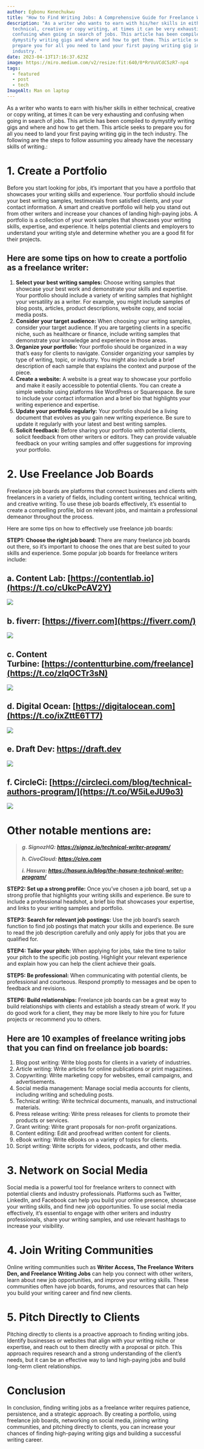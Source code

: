 ```yaml
---
author: Egbonu Kenechukwu
title: "How to Find Writing Jobs: A Comprehensive Guide for Freelance Writers"
description: "As a writer who wants to earn with his/her skills in either
  technical, creative or copy writing, at times it can be very exhausting and
  confusing when going in search of jobs. This article has been compiled to
  dymystify writing gigs and where and how to get them. This article seeks to
  prepare you for all you need to land your first paying writing gig in the tech
  industry. "
date: 2023-04-13T17:16:37.623Z
image: https://miro.medium.com/v2/resize:fit:640/0*RrVuVCdC5zR7-np4
tags:
  - featured
  - post
  - tech
ImageAlt: Man on laptop
---
```

As a writer who wants to earn with his/her skills in either technical, creative or copy writing, at times it can be very exhausting and confusing when going in search of jobs. This article has been compiled to dymystify writing gigs and where and how to get them. This article seeks to prepare you for all you need to land your first paying writing gig in the tech industry. The following are the steps to follow assuming you already have the necessary skills of writing.:

# 1. Create a Portfolio

Before you start looking for jobs, it’s important that you have a portfolio that showcases your writing skills and experience. Your portfolio should include your best writing samples, testimonials from satisfied clients, and your contact information. A smart and creative portfolio will help you stand out from other writers and increase your chances of landing high-paying jobs. A portfolio is a collection of your work samples that showcases your writing skills, expertise, and experience. It helps potential clients and employers to understand your writing style and determine whether you are a good fit for their projects.

## Here are some tips on how to create a portfolio as a freelance writer:

1. **Select your best writing samples:** Choose writing samples that showcase your best work and demonstrate your skills and expertise. Your portfolio should include a variety of writing samples that highlight your versatility as a writer. For example, you might include samples of blog posts, articles, product descriptions, website copy, and social media posts.
2. **Consider your target audience:** When choosing your writing samples, consider your target audience. If you are targeting clients in a specific niche, such as healthcare or finance, include writing samples that demonstrate your knowledge and experience in those areas.
3. **Organize your portfolio:** Your portfolio should be organized in a way that’s easy for clients to navigate. Consider organizing your samples by type of writing, topic, or industry. You might also include a brief description of each sample that explains the context and purpose of the piece.
4. **Create a website:** A website is a great way to showcase your portfolio and make it easily accessible to potential clients. You can create a simple website using platforms like WordPress or Squarespace. Be sure to include your contact information and a brief bio that highlights your writing experience and expertise.
5. **Update your portfolio regularly:** Your portfolio should be a living document that evolves as you gain new writing experience. Be sure to update it regularly with your latest and best writing samples.
6. **Solicit feedback:** Before sharing your portfolio with potential clients, solicit feedback from other writers or editors. They can provide valuable feedback on your writing samples and offer suggestions for improving your portfolio.

# **2. Use Freelance Job Boards**

Freelance job boards are platforms that connect businesses and clients with freelancers in a variety of fields, including content writing, technical writing, and creative writing. To use these job boards effectively, it’s essential to create a compelling profile, bid on relevant jobs, and maintain a professional demeanor throughout the process.

Here are some tips on how to effectively use freelance job boards:

**STEP1: Choose the right job board:** There are many freelance job boards out there, so it’s important to choose the ones that are best suited to your skills and experience. Some popular job boards for freelance writers include:

## **a. Content Lab: [https://contentlab.io](https://t.co/cUkcPcAV2Y)**

![](https://miro.medium.com/v2/resize:fit:525/1*h6HyuPFv_O8irXOPvqGUJA.png)

## **b. fiverr: [https://fiverr.com](https://fiverr.com/)**

![](https://miro.medium.com/v2/resize:fit:525/0*N-EI9xZ4h41WQ-LJ.png)

## **c. Content Turbine: [https://contentturbine.com/freelance](https://t.co/zIqOCTr3sN)**

![](https://miro.medium.com/v2/resize:fit:525/1*BAaEET6JJQnJafym8o4jxA.png)

## **d. Digital Ocean: [https://digitalocean.com](https://t.co/ixZttE6TT7)**

![](https://miro.medium.com/v2/resize:fit:525/1*Odds-7_jVOmYfJYaHEB_QQ.png)

## **e. Draft Dev: https://draft.dev**

![](https://miro.medium.com/v2/resize:fit:525/1*_H8GhYzRsBmr7PC0IHPmVQ.png)

## f. CircleCi: [https://circleci.com/blog/technical-authors-program/](https://t.co/W5iLeJU9o3)

![](https://miro.medium.com/v2/resize:fit:525/1*uG-M-qgnjIqqTq7tKl80Dg.png)

# Other notable mentions are:

> ***g. SignozHQ: https://signoz.io/technical-writer-program/***
>
> ***h. CivoCloud: https://civo.com***
>
> ***i. Hasura: https://hasura.io/blog/the-hasura-technical-writer-program/***

**STEP2: Set up a strong profile:** Once you’ve chosen a job board, set up a strong profile that highlights your writing skills and experience. Be sure to include a professional headshot, a brief bio that showcases your expertise, and links to your writing samples and portfolio.

**STEP3: Search for relevant job postings:** Use the job board’s search function to find job postings that match your skills and experience. Be sure to read the job description carefully and only apply for jobs that you are qualified for.

**STEP4: Tailor your pitch:** When applying for jobs, take the time to tailor your pitch to the specific job posting. Highlight your relevant experience and explain how you can help the client achieve their goals.

**STEP5: Be professional:** When communicating with potential clients, be professional and courteous. Respond promptly to messages and be open to feedback and revisions.

**STEP6: Build relationships:** Freelance job boards can be a great way to build relationships with clients and establish a steady stream of work. If you do good work for a client, they may be more likely to hire you for future projects or recommend you to others.

## Here are 10 examples of freelance writing jobs that you can find on freelance job boards:

1. Blog post writing: Write blog posts for clients in a variety of industries.
2. Article writing: Write articles for online publications or print magazines.
3. Copywriting: Write marketing copy for websites, email campaigns, and advertisements.
4. Social media management: Manage social media accounts for clients, including writing and scheduling posts.
5. Technical writing: Write technical documents, manuals, and instructional materials.
6. Press release writing: Write press releases for clients to promote their products or services.
7. Grant writing: Write grant proposals for non-profit organizations.
8. Content editing: Edit and proofread written content for clients.
9. eBook writing: Write eBooks on a variety of topics for clients.
10. Script writing: Write scripts for videos, podcasts, and other media.

# 3. Network on Social Media

Social media is a powerful tool for freelance writers to connect with potential clients and industry professionals. Platforms such as Twitter, LinkedIn, and Facebook can help you build your online presence, showcase your writing skills, and find new job opportunities. To use social media effectively, it’s essential to engage with other writers and industry professionals, share your writing samples, and use relevant hashtags to increase your visibility.

# 4. Join Writing Communities

Online writing communities such as **Writer Access, The Freelance Writers Den, and Freelance Writing Jobs** can help you connect with other writers, learn about new job opportunities, and improve your writing skills. These communities often have job boards, forums, and resources that can help you build your writing career and find new clients.

# 5. Pitch Directly to Clients

Pitching directly to clients is a proactive approach to finding writing jobs. Identify businesses or websites that align with your writing niche or expertise, and reach out to them directly with a proposal or pitch. This approach requires research and a strong understanding of the client’s needs, but it can be an effective way to land high-paying jobs and build long-term client relationships.

# Conclusion

In conclusion, finding writing jobs as a freelance writer requires patience, persistence, and a strategic approach. By creating a portfolio, using freelance job boards, networking on social media, joining writing communities, and pitching directly to clients, you can increase your chances of finding high-paying writing gigs and building a successful writing career.